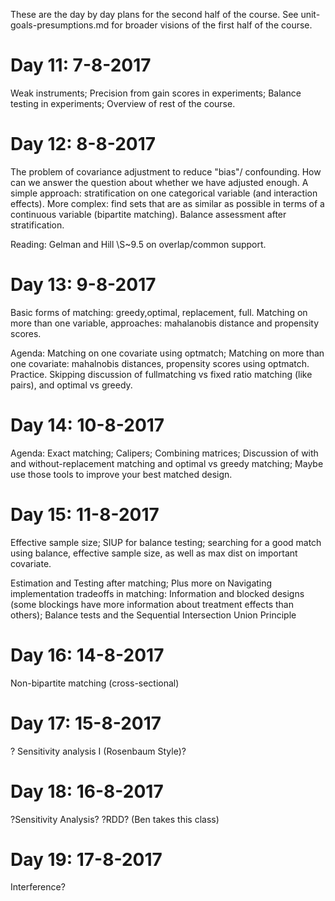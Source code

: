 These are the day by day plans for the second half of the course. See unit-goals-presumptions.md for broader visions of the first half of the course.

# Day 11: 7-8-2017

Weak instruments; Precision from gain scores in experiments; Balance testing in experiments; Overview of rest of the course.

# Day 12: 8-8-2017

The problem of covariance adjustment to reduce "bias"/ confounding. How can we answer the question about whether we have adjusted enough. A simple approach: stratification on one categorical variable (and interaction effects). More complex: find sets that are as similar as possible in terms of a continuous variable (bipartite matching). Balance assessment after stratification.

Reading: Gelman and Hill \S~9.5 on overlap/common support.

# Day 13: 9-8-2017

Basic forms of matching: greedy,optimal, replacement, full.
Matching on more than one variable, approaches: mahalanobis distance and propensity scores.

Agenda: Matching on one covariate using optmatch; Matching on more than one covariate: mahalnobis distances, propensity scores using optmatch. Practice. Skipping discussion of fullmatching vs fixed ratio matching (like pairs), and optimal vs greedy.


# Day 14: 10-8-2017
Agenda: Exact matching; Calipers; Combining matrices; Discussion of with and without-replacement matching and optimal vs greedy matching; Maybe use those tools to improve your best matched design.


# Day 15: 11-8-2017

Effective sample size; SIUP for balance testing; searching for a good match using balance, effective sample size, as well as max dist on important covariate.

Estimation and Testing after matching; Plus more on  Navigating implementation tradeoffs in matching: Information and blocked designs (some blockings have more information about treatment effects than others); Balance tests and the Sequential Intersection Union Principle

# Day 16: 14-8-2017
Non-bipartite matching (cross-sectional)

# Day 17: 15-8-2017
? Sensitivity analysis I (Rosenbaum Style)?

# Day 18: 16-8-2017
?Sensitivity Analysis? ?RDD? (Ben takes this class)

# Day 19: 17-8-2017
Interference?


